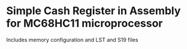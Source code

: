 # Simple Cash Register in Assembly for MC68HC11 microprocessor
Includes memory configuration and LST and S19 files
